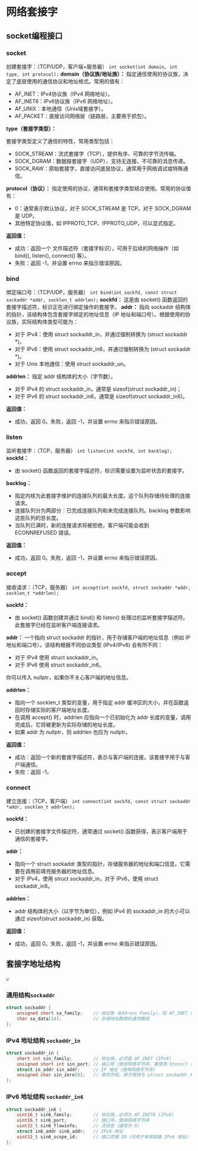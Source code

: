 # 网络套接字
## socket编程接口
### socket
创建套接字：（TCP/UDP，客户端+服务器）
`int socket(int domain, int type, int protocol);`
**domain（协议族/地址族）：**
指定通信使用的协议族，决定了底层使用的通信协议和地址格式。常用的值有：

- AF_INET：IPv4协议族（IPv4 网络地址）。
- AF_INET6：IPv6协议族（IPv6 网络地址）。
- AF_UNIX：本地通信（Unix域套接字）。
- AF_PACKET：直接访问网络层（链路层，主要用于抓包）。

**type（套接字类型）：**

套接字类型定义了通信的特性，常用类型包括：

- SOCK_STREAM：流式套接字（TCP），提供有序、可靠的字节流传输。
- SOCK_DGRAM：数据报套接字（UDP），支持无连接、不可靠的消息传递。
- SOCK_RAW：原始套接字，直接访问底层协议，通常用于网络调试或特殊通信。

**protocol（协议）：**
指定使用的协议，通常和套接字类型结合使用。常用的协议值有：
- 0：通常表示默认协议，对于 SOCK_STREAM 是 TCP，对于 SOCK_DGRAM 是 UDP。
- 其他特定协议值，如 IPPROTO_TCP、IPPROTO_UDP，可以显式指定。

**返回值：**

- 成功：返回一个 文件描述符（套接字标识），可用于后续的网络操作（如 bind(), listen(), connect() 等）。
- 失败：返回 -1，并设置 errno 来指示错误原因。

### bind
绑定端口号：（TCP/UDP，服务器）
`int bind(int sockfd, const struct sockaddr *addr, socklen_t addrlen);`
**sockfd：**
这是由 socket() 函数返回的套接字描述符，标识正在进行绑定操作的套接字。
**addr：**
指向 sockaddr 结构体的指针，该结构体包含套接字绑定的地址信息（IP 地址和端口号）。根据使用的协议族，实际结构体类型可能为：

- 对于 IPv4：使用 struct sockaddr_in，并通过强制转换为 (struct sockaddr *)。
- 对于 IPv6：使用 struct sockaddr_in6，并通过强制转换为 (struct sockaddr *)。
- 对于 Unix 本地通信：使用 struct sockaddr_un。

**addrlen：**
指定 addr 结构体的大小（字节数）。

- 对于 IPv4 的 struct sockaddr_in，通常是 sizeof(struct sockaddr_in)；
- 对于 IPv6 的 struct sockaddr_in6，通常是 sizeof(struct sockaddr_in6)。

**返回值：**
- 成功，返回 0。失败，返回 -1，并设置 errno 来指示错误原因。

### listen
监听套接字：（TCP，服务器）
`int listen(int sockfd, int backlog);`
**sockfd：**

- 由 socket() 函数返回的套接字描述符，标识需要设置为监听状态的套接字。

**backlog：**

- 指定内核为此套接字维护的连接队列的最大长度。这个队列存储待处理的连接请求。
- 连接队列分为两部分：已完成连接队列和未完成连接队列。backlog 参数影响这些队列的总长度。
- 当队列已满时，新的连接请求将被拒绝，客户端可能会收到 ECONNREFUSED 错误。

**返回值：**
- 成功，返回 0。失败，返回 -1，并设置 errno 来指示错误原因。

### accept
接收请求：（TCP，服务器）
`int accept(int sockfd, struct sockaddr *addr, socklen_t *addrlen);`

**sockfd：**

- 由 socket() 函数创建并通过 bind() 和 listen() 处理过的监听套接字描述符。此套接字已经在监听客户端连接请求。

**addr：**
一个指向 struct sockaddr 的指针，用于存储客户端的地址信息（例如 IP 地址和端口号）。该结构根据不同协议类型 (IPv4/IPv6) 会有所不同：

- 对于 IPv4 使用 struct sockaddr_in。
- 对于 IPv6 使用 struct sockaddr_in6。

你可以传入 nullptr，如果你不关心客户端的地址信息。

**addrlen：**
- 指向一个 socklen_t 类型的变量，用于指定 addr 缓冲区的大小，并在函数返回时存储实际的客户端地址长度。
- 在调用 accept() 时，addrlen 应指向一个已初始化为 addr 长度的变量，调用完成后，它将被更新为实际存储的地址长度。
- 如果 addr 为 nullptr，则 addrlen 也应为 nullptr。

**返回值：**

- 成功：返回一个新的套接字描述符，表示与客户端的连接。该套接字用于与客户端通信。
- 失败：返回 -1，

### connect
建立连接：（TCP，客户端）
`int connect(int sockfd, const struct sockaddr *addr, socklen_t addrlen);`

**sockfd：**

- 已创建的套接字文件描述符，通常通过 socket() 函数获得，表示客户端用于通信的套接字。

**addr：**

- 指向一个 struct sockaddr 类型的指针，存储服务器的地址和端口信息。它需要在调用前填充服务器的地址信息。
- 对于 IPv4，使用 struct sockaddr_in，对于 IPv6，使用 struct sockaddr_in6。

**addrlen：**

- addr 结构体的大小（以字节为单位），例如 IPv4 的 sockaddr_in 的大小可以通过 sizeof(struct sockaddr_in) 获取。

**返回值：**
- 成功，返回 0。失败，返回 -1，并设置 errno 来指示错误原因。

## 套接字地址结构

​                       <img src="https://s2.loli.net/2024/10/11/cYKXpHmaq4nQr3F.png" style="zoom:50%;" /> 

### 通用结构`sockaddr` 

```c
struct sockaddr {
    unsigned short sa_family;    // 地址族（Address Family），如 AF_INET (IPv4) 或 AF_INET6 (IPv6)
    char sa_data[14];            // 存储地址数据的通用数组
};
```

### IPv4 地址结构 `sockaddr_in`

```c
struct sockaddr_in {
    short int sin_family;        // 地址族，必须是 AF_INET (IPv4)
    unsigned short int sin_port; // 端口号（使用网络字节序，需使用 htons() 转换）
    struct in_addr sin_addr;     // IP 地址（使用网络字节序）
    unsigned char sin_zero[8];   // 填充字段，用于保持与 struct sockaddr 相同的大小
};
```

### IPv6 地址结构 `sockaddr_in6`


```c
struct sockaddr_in6 {
    uint16_t sin6_family;        // 地址族，必须为 AF_INET6 (IPv6)
    uint16_t sin6_port;          // 端口号，使用网络字节序
    uint32_t sin6_flowinfo;      // 流信息（通常为 0）
    struct in6_addr sin6_addr;   // IPv6 地址
    uint32_t sin6_scope_id;      // 接口范围 ID（可用于本地链路 IPv6 地址）
};
```



